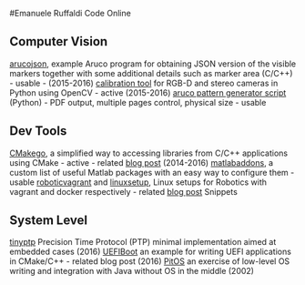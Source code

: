 
#Emanuele Ruffaldi Code Online

## Computer Vision
[arucojson](https://github.com/eruffaldi/arucojson),  example Aruco program for obtaining JSON version of the visible markers together with some additional details such as marker area (C/C++) - usable - (2015-2016)
[calibration tool](https://github.com/eruffaldi/stereocalib) for RGB-D and stereo cameras in Python using OpenCV - active (2015-2016)
[aruco pattern generator script](https://gist.github.com/eruffaldi/1e95c5fef80c0feda105) (Python) - PDF output, multiple pages control, physical size - usable


## Dev Tools

[CMakego](https://github.com/eruffaldi/cmakego), a simplified way to accessing libraries from C/C++ applications using CMake - active - related [blog post](http://teslacore.blogspot.it/2014/08/simpler-access-to-external-libraries-in.html) (2014-2016)
[matlabaddons](https://github.com/eruffaldi/matlabaddons), a custom list of useful Matlab packages with an easy way to configure them - usable 
[roboticvagrant](https://github.com/eruffaldi/roboticvagrant) and [linuxsetup](https://github.com/eruffaldi/linuxsetup), Linux setups for Robotics with vagrant and docker respectively - related [blog post](http://teslacore.blogspot.it/2015/01/packaging-your-robotic-vm-with-vagrant.html)
Snippets

## System Level

[tinyptp](https://github.com/eruffaldi/tinyptp) Precision Time Protocol (PTP) minimal implementation aimed at embedded cases (2016)
[UEFIBoot](https://github.com/eruffaldi/uefiboot) an example for writing UEFI applications in CMake/C++ - related blog post (2016)
[PitOS](http://teslacore.blogspot.it/2016/02/starting-with-uefi-with-cmake-and.html) an exercise of low-level OS writing and integration with Java without OS in the middle (2002)

